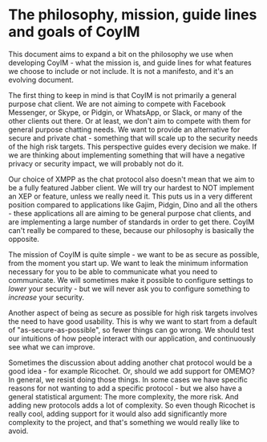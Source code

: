 # The philosophy, mission, guide lines and goals of CoyIM

This document aims to expand a bit on the philosophy we use when developing CoyIM - what the mission is, and guide lines for what features we choose to include or not include. It is not a manifesto, and it's an evolving document.

The first thing to keep in mind is that CoyIM is not primarily a general purpose chat client. We are not aiming to compete with Facebook Messenger, or Skype, or Pidgin, or WhatsApp, or Slack, or many of the other clients out there. Or at least, we don't aim to compete with them for general purpose chatting needs. We want to provide an alternative for secure and private chat - something that will scale up to the security needs of the high risk targets. This perspective guides every decision we make. If we are thinking about implementing something that will have a negative privacy or security impact, we will probably not do it.

Our choice of XMPP as the chat protocol also doesn't mean that we aim to be a fully featured Jabber client. We will try our hardest to NOT implement an XEP or feature, unless we really need it. This puts us in a very different position compared to applications like Gajim, Pidgin, Dino and all the others - these applications all are aiming to be general purpose chat clients, and are implementing a large number of standards in order to get there. CoyIM can't really be compared to these, because our philosophy is basically the opposite.

The mission of CoyIM is quite simple - we want to be as secure as possible, from the moment you start up. We want to leak the minimum information necessary for you to be able to communicate what you need to communicate. We will sometimes make it possible to configure settings to _lower_ your security - but we will never ask you to configure something to _increase_ your security.

Another aspect of being as secure as possible for high risk targets involves the need to have good usability. This is why we want to start from a default of "as-secure-as-possible", so fewer things can go wrong. We should test our intuitions of how people interact with our application, and continuously see what we can improve. 

Sometimes the discussion about adding another chat protocol would be a good idea - for example Ricochet. Or, should we add support for OMEMO? In general, we resist doing those things. In some cases we have specific reasons for not wanting to add a specific protocol - but we also have a general statistical argument: The more complexity, the more risk. And adding new protocols adds a lot of complexity. So even though Ricochet is really cool, adding support for it would also add significantly more complexity to the project, and that's something we would really like to avoid.

